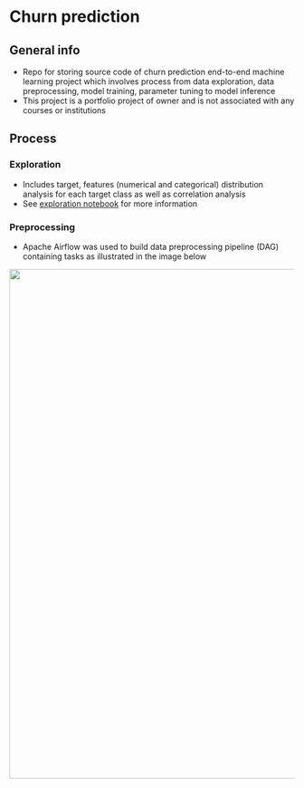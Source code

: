 # Churn prediction

## General info
- Repo for storing source code of churn prediction end-to-end machine learning project which involves process from data exploration, data preprocessing, model training, parameter tuning to model inference
- This project is a portfolio project of owner and is not associated with any courses or institutions

## Process
### Exploration
- Includes target, features (numerical and categorical) distribution analysis for each target class as well as correlation analysis
- See [exploration notebook](https://github.com/ppkgtmm/hello-hello/blob/main/exploration.ipynb) for more information

### Preprocessing
- Apache Airflow was used to build data preprocessing pipeline (DAG) containing tasks as illustrated in the image below
<img width=900 src="https://user-images.githubusercontent.com/57994731/162579282-daf97e8c-e9d8-4f4c-8b2f-912ae1f21570.png" />
